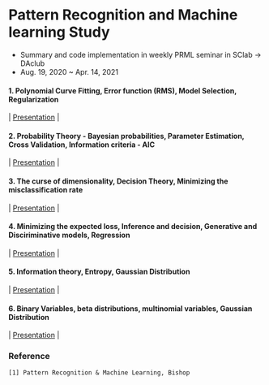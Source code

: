 # Pattern Recognition and Machine learning Study
- Summary and code implementation in weekly PRML seminar in SClab -> DAclub
- Aug. 19, 2020 ~ Apr. 14, 2021

#### 1. Polynomial Curve Fitting, Error function (RMS), Model Selection, Regularization  
| [Presentation](https://github.com/OH-Seoyoung/Pattern_Recognition_and_ML_Study/blob/master/presentation/20200819_PRML.pdf) | 

#### 2. Probability Theory - Bayesian probabilities, Parameter Estimation, Cross Validation, Information criteria - AIC  
| [Presentation](https://github.com/OH-Seoyoung/Pattern_Recognition_and_ML_Study/blob/master/presentation/20200901_PRML.pdf) |  

#### 3. The curse of dimensionality, Decision Theory, Minimizing the misclassification rate  
| [Presentation](https://github.com/OH-Seoyoung/Pattern_Recognition_and_ML_Study/blob/master/presentation/20200908_PRML.pdf) |   

#### 4. Minimizing the expected loss, Inference and decision, Generative and Disciriminative models, Regression  
| [Presentation](https://github.com/OH-Seoyoung/Pattern_Recognition_and_ML_Study/blob/master/presentation/20200915_PRML.pdf) |  

#### 5. Information theory, Entropy, Gaussian Distribution  
| [Presentation](https://github.com/OH-Seoyoung/Pattern_Recognition_and_ML_Study/blob/master/presentation/20200922_PRML.pdf) | 

#### 6. Binary Variables, beta distributions, multinomial variables, Gaussian Distribution  
| [Presentation](https://github.com/OH-Seoyoung/Pattern_Recognition_and_ML_Study/blob/master/presentation/20210414_Probability_Distribution1.pdf) |  

### Reference
```
[1] Pattern Recognition & Machine Learning, Bishop
```

